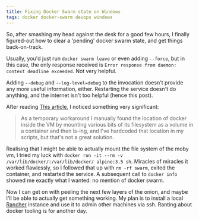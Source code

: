 ```yaml
---
title: Fixing Docker Swarm state on Windows
tags: docker docker-swarm devops windows
---
```


So, after smashing my head against the desk for a good few hours, I finally figured-out how to clear a 'pending' docker swarm state, and get things back-on-track.

Usually, you'd just run `docker swarm leave` or even adding `--force`, but in this case, the only response received is `Error response from daemon: context deadline exceeded`. Not very helpful.

Adding `--debug` and `--log-level=debug` to the invocation doesn't provide any more useful information, either. Restarting the service doesn't do anything, and the internet isn't too helpful (hence this post).

After reading [This article][ref1], I noticed something very significant:

> As a temporary workaround I manually found the location of docker inside the VM by mounting various bits of its filesystem as a volume in a container and then ls-ing, and I've hardcoded that location in my scripts, but that's not a great solution.

Realising that I might be able to actually mount the file system of the moby vm, I tried my luck with `docker run -it --rm -v /var/lib/docker/:/var/lib/docker/ alpine:3.5 sh`. Miracles of miracles it worked flawlessly, so I followed that up with `rm -rf swarm`, exited the container, and restarted the service. A subsequent call to `docker info` showed me exactly what I wanted: no mention of docker swarm.

Now I can get on with peeling the next few layers of the onion, and maybe I'll be able to actually get something working. My plan is to install a local [Rancher][ref2] instance and use it to admin other machines via ssh. Ranting about docker tooling is for another day.

[ref1]: https://forums.docker.com/t/how-can-i-ssh-into-the-betas-mobylinuxvm/10991
[ref2]: http://rancher.com/
